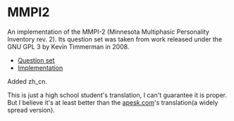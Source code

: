 # MMPI2

An implementation of the MMPI-2 (Minnesota Multiphasic Personality Inventory rev. 2). Its question set was taken from work released under the GNU GPL 3 by Kevin Timmerman in 2008.

- [Question set](https://cdn.rawgit.com/nucular/mmpi-2/c7456d4bc33a8f355ad63fc0424aeac29e70a2f6/index.html)
- [Implementation](https://github.com/nucular/mmpi-2)

Added zh_cn.

This is just a high school student's translation, I can't guarantee it is proper. But I believe it's at least better than the [apesk.com](https://apesk.com/mmpi)'s translation(a widely spread version).